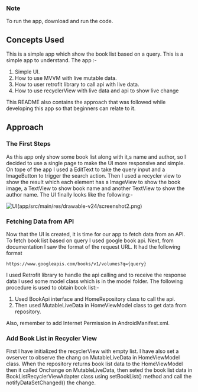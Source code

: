 ### Note
To run the app, download and run the code.

## Concepts Used
This is a simple app which show the book list based on a query. This is a simple app to understand. The app :-
1.  Simple UI.
2.  How to use MVVM with live mutable data.
3.  How to user retrofit library to call api with live data.
4.  How to use recyclerView with live data and api to show live change

This README also contains the approach that was followed while developing this app so that beginners can relate to it.  
## Approach
### The First Steps
As this app only show some book list along with it,s name and author, so I decided to use a single page to make the UI more responsive and simple.  
On tope of the app I used a EditText to take the query input and a ImageButton to trigger the search action. Then I used a recycler view to show the result which each element has a ImageView to show the book image, a TextView to show book name and another TextView to show the author name. The UI finally looks like the following:- 

![UI](app/src/main/res/drawable-v24/screenshot1.png)(app/src/main/res/drawable-v24/screenshot2.png)


### Fetching Data from API
Now that the UI is created, it is time for our app to fetch data from an API. To fetch book list based on query I used google book api. Next, from documentation I saw the format of the request URL. It had the following format

``https://www.googleapis.com/books/v1/volumes?q={query}``

I used Retrofit library to handle the api calling and to receive the response data I used some model class which is in the model folder. The following procedure is used to obtain book list:-
1. Used BookApi interface and HomeRepository class to call the api.
2. Then used MutableLiveData in HomeViewModel class to get data from repository. 


Also, remember to add Internet Permission in AndroidManifest.xml.

### Add Book List in Recycler View
First I have initialized the recyclerView with empty list. I have also set a ovserver to observe the chang on  MutableLiveData in HomeViewModel class. When the repository returns book list data to the HomeViewModel then it called Onchange on  MutableLiveData, then seted the book list data in BookListRecyclerViewAdapter class using setBookList() method and call the notifyDataSetChanged() the change. 



